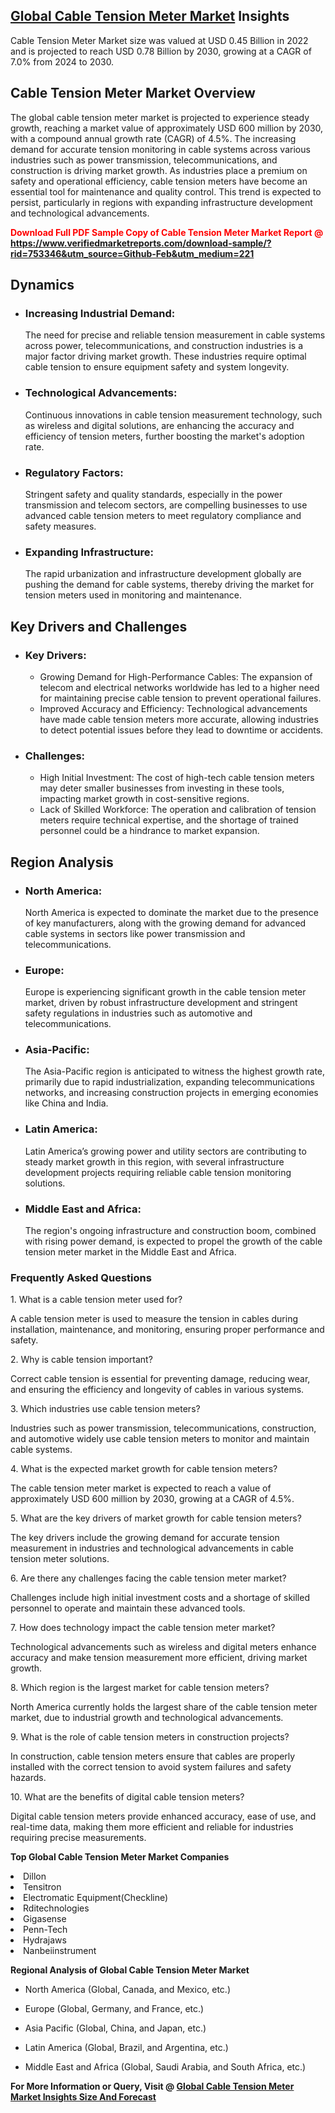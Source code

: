 <h2><a href="https://www.verifiedmarketreports.com/download-sample/?rid=753346&amp;utm_source=Github&amp;utm_medium=221" target="_blank">Global Cable Tension Meter Market</a> Insights</h2><p>Cable Tension Meter Market size was valued at USD 0.45 Billion in 2022 and is projected to reach USD 0.78 Billion by 2030, growing at a CAGR of 7.0% from 2024 to 2030.</p><p> <h2>Cable Tension Meter Market Overview</h2> <p>The global cable tension meter market is projected to experience steady growth, reaching a market value of approximately USD 600 million by 2030, with a compound annual growth rate (CAGR) of 4.5%. The increasing demand for accurate tension monitoring in cable systems across various industries such as power transmission, telecommunications, and construction is driving market growth. As industries place a premium on safety and operational efficiency, cable tension meters have become an essential tool for maintenance and quality control. This trend is expected to persist, particularly in regions with expanding infrastructure development and technological advancements.</p> <p><strong><p><span class=""><span style="color: #ff0000;"><strong>Download Full PDF Sample Copy of Cable Tension Meter Market Report</strong> @ </span><a href="https://www.verifiedmarketreports.com/download-sample/?rid=753346&amp;utm_source=Github-Feb&amp;utm_medium=221" target="_blank">https://www.verifiedmarketreports.com/download-sample/?rid=753346&amp;utm_source=Github-Feb&amp;utm_medium=221</a></span></p></strong></p> <h2>Dynamics</h2> <ul> <li><h3>Increasing Industrial Demand:</h3> The need for precise and reliable tension measurement in cable systems across power, telecommunications, and construction industries is a major factor driving market growth. These industries require optimal cable tension to ensure equipment safety and system longevity.</li> <li><h3>Technological Advancements:</h3> Continuous innovations in cable tension measurement technology, such as wireless and digital solutions, are enhancing the accuracy and efficiency of tension meters, further boosting the market's adoption rate.</li> <li><h3>Regulatory Factors:</h3> Stringent safety and quality standards, especially in the power transmission and telecom sectors, are compelling businesses to use advanced cable tension meters to meet regulatory compliance and safety measures.</li> <li><h3>Expanding Infrastructure:</h3> The rapid urbanization and infrastructure development globally are pushing the demand for cable systems, thereby driving the market for tension meters used in monitoring and maintenance.</li> </ul> <h2>Key Drivers and Challenges</h2> <ul> <li><h3>Key Drivers:</h3> <ul> <li>Growing Demand for High-Performance Cables: The expansion of telecom and electrical networks worldwide has led to a higher need for maintaining precise cable tension to prevent operational failures.</li> <li>Improved Accuracy and Efficiency: Technological advancements have made cable tension meters more accurate, allowing industries to detect potential issues before they lead to downtime or accidents.</li> </ul> </li> <li><h3>Challenges:</h3> <ul> <li>High Initial Investment: The cost of high-tech cable tension meters may deter smaller businesses from investing in these tools, impacting market growth in cost-sensitive regions.</li> <li>Lack of Skilled Workforce: The operation and calibration of tension meters require technical expertise, and the shortage of trained personnel could be a hindrance to market expansion.</li> </ul> </li> </ul> <h2>Region Analysis</h2> <ul> <li><h3>North America:</h3> North America is expected to dominate the market due to the presence of key manufacturers, along with the growing demand for advanced cable systems in sectors like power transmission and telecommunications.</li> <li><h3>Europe:</h3> Europe is experiencing significant growth in the cable tension meter market, driven by robust infrastructure development and stringent safety regulations in industries such as automotive and telecommunications.</li> <li><h3>Asia-Pacific:</h3> The Asia-Pacific region is anticipated to witness the highest growth rate, primarily due to rapid industrialization, expanding telecommunications networks, and increasing construction projects in emerging economies like China and India.</li> <li><h3>Latin America:</h3> Latin America’s growing power and utility sectors are contributing to steady market growth in this region, with several infrastructure development projects requiring reliable cable tension monitoring solutions.</li> <li><h3>Middle East and Africa:</h3> The region's ongoing infrastructure and construction boom, combined with rising power demand, is expected to propel the growth of the cable tension meter market in the Middle East and Africa.</li> </ul> <h3>Frequently Asked Questions</h3> <p>1. What is a cable tension meter used for?</p> <p>A cable tension meter is used to measure the tension in cables during installation, maintenance, and monitoring, ensuring proper performance and safety.</p> <p>2. Why is cable tension important?</p> <p>Correct cable tension is essential for preventing damage, reducing wear, and ensuring the efficiency and longevity of cables in various systems.</p> <p>3. Which industries use cable tension meters?</p> <p>Industries such as power transmission, telecommunications, construction, and automotive widely use cable tension meters to monitor and maintain cable systems.</p> <p>4. What is the expected market growth for cable tension meters?</p> <p>The cable tension meter market is expected to reach a value of approximately USD 600 million by 2030, growing at a CAGR of 4.5%.</p> <p>5. What are the key drivers of market growth for cable tension meters?</p> <p>The key drivers include the growing demand for accurate tension measurement in industries and technological advancements in cable tension meter solutions.</p> <p>6. Are there any challenges facing the cable tension meter market?</p> <p>Challenges include high initial investment costs and a shortage of skilled personnel to operate and maintain these advanced tools.</p> <p>7. How does technology impact the cable tension meter market?</p> <p>Technological advancements such as wireless and digital meters enhance accuracy and make tension measurement more efficient, driving market growth.</p> <p>8. Which region is the largest market for cable tension meters?</p> <p>North America currently holds the largest share of the cable tension meter market, due to industrial growth and technological advancements.</p> <p>9. What is the role of cable tension meters in construction projects?</p> <p>In construction, cable tension meters ensure that cables are properly installed with the correct tension to avoid system failures and safety hazards.</p> <p>10. What are the benefits of digital cable tension meters?</p> <p>Digital cable tension meters provide enhanced accuracy, ease of use, and real-time data, making them more efficient and reliable for industries requiring precise measurements.</p> </p><p><strong>Top Global Cable Tension Meter Market Companies</strong></p><div data-test-id=""><p><li>Dillon</li><li> Tensitron</li><li> Electromatic Equipment(Checkline)</li><li> Rditechnologies</li><li> Gigasense</li><li> Penn-Tech</li><li> Hydrajaws</li><li> Nanbeiinstrument</li></p><div><strong>Regional Analysis of&nbsp;Global Cable Tension Meter Market</strong></div><ul><li dir="ltr"><p dir="ltr">North America&nbsp;(Global, Canada, and Mexico, etc.)</p></li><li dir="ltr"><p dir="ltr">Europe (Global, Germany, and France, etc.)</p></li><li dir="ltr"><p dir="ltr">Asia Pacific&nbsp;(Global, China, and Japan, etc.)</p></li><li dir="ltr"><p dir="ltr">Latin America&nbsp;(Global, Brazil, and Argentina, etc.)</p></li><li dir="ltr">Middle East and Africa&nbsp;(Global, Saudi Arabia, and South Africa, etc.)</li></ul><p><strong>For More Information or Query, Visit @&nbsp;</strong><strong><a href="https://www.verifiedmarketreports.com/product/cable-tension-meter-market/?utm_source=Github&amp;utm_medium=221" target="_blank">Global Cable Tension Meter Market Insights Size And Forecast</a></strong></p></div>
